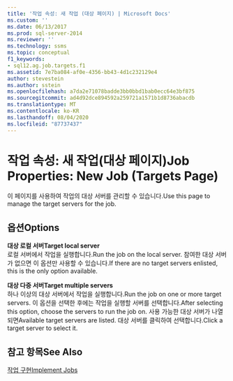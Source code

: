 ```yaml
---
title: '작업 속성: 새 작업 (대상 페이지) | Microsoft Docs'
ms.custom: ''
ms.date: 06/13/2017
ms.prod: sql-server-2014
ms.reviewer: ''
ms.technology: ssms
ms.topic: conceptual
f1_keywords:
- sql12.ag.job.targets.f1
ms.assetid: 7e7ba084-af0e-4356-bb43-4d1c232129e4
author: stevestein
ms.author: sstein
ms.openlocfilehash: a7da2e71078badde3bb0bbd1bab0ecc64e3bf875
ms.sourcegitcommit: ad4d92dce894592a259721a1571b1d8736abacdb
ms.translationtype: MT
ms.contentlocale: ko-KR
ms.lasthandoff: 08/04/2020
ms.locfileid: "87737437"
---
```

# <a name="job-properties-new-job-targets-page"></a><span data-ttu-id="e14c5-102">작업 속성: 새 작업(대상 페이지)</span><span class="sxs-lookup"><span data-stu-id="e14c5-102">Job Properties: New Job (Targets Page)</span></span>
  <span data-ttu-id="e14c5-103">이 페이지를 사용하여 작업의 대상 서버를 관리할 수 있습니다.</span><span class="sxs-lookup"><span data-stu-id="e14c5-103">Use this page to manage the target servers for the job.</span></span>  
  
## <a name="options"></a><span data-ttu-id="e14c5-104">옵션</span><span class="sxs-lookup"><span data-stu-id="e14c5-104">Options</span></span>  
 <span data-ttu-id="e14c5-105">**대상 로컬 서버**</span><span class="sxs-lookup"><span data-stu-id="e14c5-105">**Target local server**</span></span>  
 <span data-ttu-id="e14c5-106">로컬 서버에서 작업을 실행합니다.</span><span class="sxs-lookup"><span data-stu-id="e14c5-106">Run the job on the local server.</span></span> <span data-ttu-id="e14c5-107">참여한 대상 서버가 없으면 이 옵션만 사용할 수 있습니다.</span><span class="sxs-lookup"><span data-stu-id="e14c5-107">If there are no target servers enlisted, this is the only option available.</span></span>  
  
 <span data-ttu-id="e14c5-108">**대상 다중 서버**</span><span class="sxs-lookup"><span data-stu-id="e14c5-108">**Target multiple servers**</span></span>  
 <span data-ttu-id="e14c5-109">하나 이상의 대상 서버에서 작업을 실행합니다.</span><span class="sxs-lookup"><span data-stu-id="e14c5-109">Run the job on one or more target servers.</span></span> <span data-ttu-id="e14c5-110">이 옵션을 선택한 후에는 작업을 실행할 서버를 선택합니다.</span><span class="sxs-lookup"><span data-stu-id="e14c5-110">After selecting this option, choose the servers to run the job on.</span></span> <span data-ttu-id="e14c5-111">사용 가능한 대상 서버가 나열되면</span><span class="sxs-lookup"><span data-stu-id="e14c5-111">Available target servers are listed.</span></span> <span data-ttu-id="e14c5-112">대상 서버를 클릭하여 선택합니다.</span><span class="sxs-lookup"><span data-stu-id="e14c5-112">Click a target server to select it.</span></span>  
  
## <a name="see-also"></a><span data-ttu-id="e14c5-113">참고 항목</span><span class="sxs-lookup"><span data-stu-id="e14c5-113">See Also</span></span>  
 [<span data-ttu-id="e14c5-114">작업 구현</span><span class="sxs-lookup"><span data-stu-id="e14c5-114">Implement Jobs</span></span>](implement-jobs.md)  
  
  
